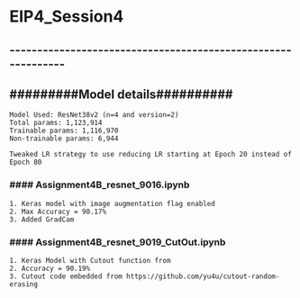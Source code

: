 # EIP4_Session4
## -------------------------------------------------------------
## #########Model details##########    
    Model Used: ResNet38v2 (n=4 and version=2)
    Total params: 1,123,914
    Trainable params: 1,116,970
    Non-trainable params: 6,944
    
    Tweaked LR strategy to use reducing LR starting at Epoch 20 instead of Epoch 80
    
### #### Assignment4B_resnet_9016.ipynb     
    1. Keras model with image augmentation flag enabled
    2. Max Accuracy = 90.17% 
    3. Added GradCam

### #### Assignment4B_resnet_9019_CutOut.ipynb    
    1. Keras Model with Cutout function from 
    2. Accuracy = 90.19% 
    3. Cutout code embedded from https://github.com/yu4u/cutout-random-erasing 
   
